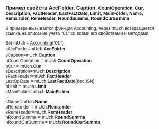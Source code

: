 ﻿<html>
<head>
<title>Accounting</title>
</head>

<body>

<p><strong><font face="Arial"><font size="3">Пример свойств AccFolder, 
Caption, </font>CountOperation, Cur, Description, FactHeader, LastFactDate, 
Limit, MainFolder, Name, Remainder, RemHeader, RoundSumma, RoundCurSumma</font></strong></p>

<p><font face="Arial">В примере вызывается функция Accounting, через 
mUch возвращается ссылка на описание учета &quot;01&quot; со всеми его свойствами и 
методами.
</font></p>

<p><font face="Arial">Set mUch = <a href="../Functions/Functions/SysDefManagment/Accounting.html">
Accounting</a>(&quot;01&quot;)<br>
sAccFolder=mUch.<strong>AccFolder<big><br>
</big></strong>sCaption=mUch.<strong>Caption<big><br>
</big></strong>nCountOperation = mUch.<strong>CountOperation<br>
</strong>bCur = mUch.<strong>Cur<br>
</strong>sDescription=mUch.<strong>Description<br>
</strong>sFactHeader=mUch.<strong>FactHeader<br>
</strong>LastOpDate = mUch.<strong>LastFactDate</strong>(doc.ISN)<br>
bLimit = mUch.<strong>Limit<br>
</strong>sMainFolder=mUch.<strong>MainFolder<br>
</strong>.....<br>
sName=mUch.<strong>Name<br>
</strong>bRemainder = mUch.<strong>Remainder<br>
</strong>sRemHeader=mUch.<strong>RemHeader<br>
</strong>nRoundSumma = mUch.<strong>RoundSumma<br>
</strong>nRoundCurSumma = mUch.<strong>RoundCurSumma&nbsp;&nbsp;&nbsp;&nbsp;&nbsp;&nbsp;&nbsp;&nbsp;&nbsp;&nbsp;&nbsp; </strong></font></p>
<font face="Arial">

<p>&nbsp;</p>
</font>
</body>
</html>
